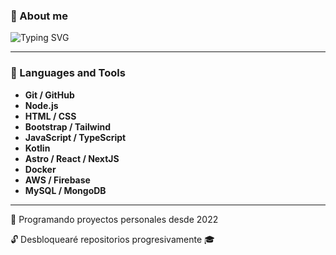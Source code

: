 ### 👤 About me
![Typing SVG](https://readme-typing-svg.demolab.com?font=IBM+Plex+Mono&size=30&duration=4400&pause=1000&color=F7E724&background=000000&center=true&vCenter=true&width=700&height=80&lines=%3Cigs-code+to%3D%22develop%22%3E;Hi!+%F0%9F%91%8B%2C++I'm+Iv%C3%A1n+Gonz%C3%A1lez;...a+humble+programming+student+%F0%9F%91%A8%F0%9F%8F%BB%E2%80%8D%F0%9F%92%BB;%3C%2Figs-code%3E)

---

### 🔧 Languages and Tools
* **Git / GitHub**
* **Node.js**
* **HTML / CSS**
* **Bootstrap / Tailwind**
* **JavaScript / TypeScript**
* **Kotlin**
* **Astro / React / NextJS**
* **Docker**
* **AWS / Firebase**
* **MySQL / MongoDB**

---
🌠 Programando proyectos personales desde 2022<p>
🔓 Desbloquearé repositorios progresivamente 🎓
